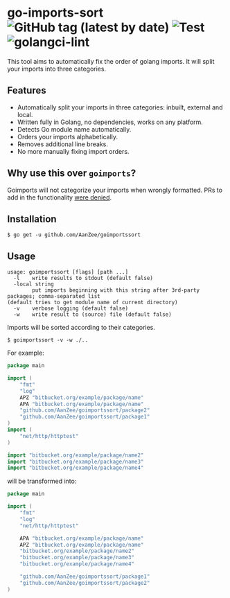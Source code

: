 # go-imports-sort ![GitHub tag (latest by date)](https://img.shields.io/github/v/tag/AanZee/goimportssort) ![Test](https://github.com/AanZee/goimportssort/workflows/Test/badge.svg) ![golangci-lint](https://github.com/AanZee/goimportssort/workflows/golangci-lint/badge.svg)
This tool aims to automatically fix the order of golang imports. It will split your imports into three categories.

## Features
- Automatically split your imports in three categories: inbuilt, external and local.
- Written fully in Golang, no dependencies, works on any platform.
- Detects Go module name automatically.
- Orders your imports alphabetically.
- Removes additional line breaks.
- No more manually fixing import orders.

## Why use this over `goimports`?
Goimports will not categorize your imports when wrongly formatted. PRs to add in the functionality [were denied](https://github.com/golang/tools/pull/68#issuecomment-450897493).

## Installation
```
$ go get -u github.com/AanZee/goimportssort
```

## Usage
```
usage: goimportssort [flags] [path ...]
  -l    write results to stdout (default false)
  -local string
        put imports beginning with this string after 3rd-party packages; comma-separated list 
(default tries to get module name of current directory)
  -v    verbose logging (default false)
  -w    write result to (source) file (default false)
```
Imports will be sorted according to their categories.
```
$ goimportssort -v -w ./..
```

For example:
```go
package main

import (
	"fmt"
	"log"
	APZ "bitbucket.org/example/package/name"
	APA "bitbucket.org/example/package/name"
	"github.com/AanZee/goimportssort/package2"
	"github.com/AanZee/goimportssort/package1"
)
import (
	"net/http/httptest"
)

import "bitbucket.org/example/package/name2"
import "bitbucket.org/example/package/name3"
import "bitbucket.org/example/package/name4"
```

will be transformed into:

```go
package main

import (
    "fmt"
    "log"
    "net/http/httptest"

    APA "bitbucket.org/example/package/name"
    APZ "bitbucket.org/example/package/name"
    "bitbucket.org/example/package/name2"
    "bitbucket.org/example/package/name3"
    "bitbucket.org/example/package/name4"

    "github.com/AanZee/goimportssort/package1"
    "github.com/AanZee/goimportssort/package2"
)
```